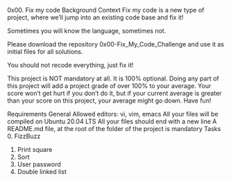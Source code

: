 0x00. Fix my code
Background Context
Fix my code is a new type of project, where we’ll jump into an existing code base and fix it!

Sometimes you will know the language, sometimes not.

Please download the repository 0x00-Fix_My_Code_Challenge and use it as initial files for all solutions.

You should not recode everything, just fix it!

This project is NOT mandatory at all. It is 100% optional. Doing any part of this project will add a project grade of over 100% to your average. Your score won’t get hurt if you don’t do it, but if your current average is greater than your score on this project, your average might go down. Have fun!

Requirements
General
Allowed editors: vi, vim, emacs
All your files will be compiled on Ubuntu 20.04 LTS
All your files should end with a new line
A README.md file, at the root of the folder of the project is mandatory
Tasks
0. FizzBuzz
1. Print square
2. Sort
3. User password
4. Double linked list
